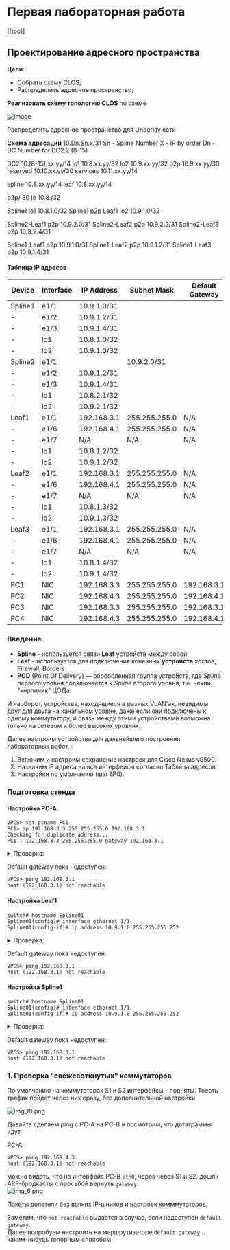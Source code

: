 # Первая лабораторная работа

[[toc]]

## Проектирование адресного пространства

**Цели:**
 - Собрать схему CLOS;
 - Распределить адресное пространство;

**Реализовать схему топологию CLOS** по схеме

![image](https://user-images.githubusercontent.com/60564360/205107265-9fc91b42-3b8c-4933-9b48-067daf071be3.png)

Распределить адресное пространство для Underlay сети



**Схема адресации**
10.Dn.Sn.x/31
Sn - Spline Number
X - IP by order
Dn - DC Number for DC2 2 (8-15)

DC2 10.[8-15].xx.yy/14
lo1 10.8.xx.yy/32
lo2 10.9.xx.yy/32
p2p 10.9.xx.yy/30
reserved 10.10.xx.yy/30
services 10.11.xx.yy/14

spline 10.8.xx.yy/14
leaf 10.8.xx.yy/14

p2p/ 30
lo 10.8./32

Spline1 lo1 10.8.1.0/32
Spline1 p2p
Leaf1 lo2 10.9.1.0/32

Spline2-Leaf1 p2p 10.9.2.0/31
Spline2-Leaf2 p2p 10.9.2.2/31
Spline2-Leaf3 p2p 10.9.2.4/31

Spline1-Leaf1 p2p 10.9.1.0/31
Spline1-Leaf2 p2p 10.9.1.2/31
Spline1-Leaf3 p2p 10.9.1.4/31


#### Таблица IP адресов

|Device|Interface|IP Address|Subnet Mask|Default Gateway
|---|---|---|---|---|
Spline1|e1/1|10.9.1.0/31|
-|e1/2|10.9.1.2/31|
-|e1/3|10.9.1.4/31|
-|lo1|10.8.1.0/32|
-|lo2|10.9.1.0/32|
Spline2|e1/1||10.9.2.0/31|
-|e1/2|10.9.1.2/31|
-|e1/3|10.9.1.4/31|
-|lo1|10.8.2.1/32|
-|lo2|10.9.2.1/32|
Leaf1|e1/1|192.168.3.1|255.255.255.0|N/A|
-|e1/6|192.168.4.1|255.255.255.0|N/A|
-|e1/7|N/A|N/A|N/A|
-|lo1|10.8.1.2/32|
-|lo2|10.9.1.2/32|
Leaf2|e1/1|192.168.3.1|255.255.255.0|N/A|
-|e1/6|192.168.4.1|255.255.255.0|N/A|
-|e1/7|N/A|N/A|N/A|
-|lo1|10.8.1.3/32|
-|lo2|10.9.1.3/32|
Leaf3|e1/1|192.168.3.1|255.255.255.0|N/A|
-|e1/6|192.168.4.1|255.255.255.0|N/A|
-|e1/7|N/A|N/A|N/A|
-|lo1|10.8.1.4/32|
-|lo2|10.9.1.4/32|
PC1|NIC|192.168.3.3|255.255.255.0|192.168.3.1
PC2|NIC|192.168.4.3|255.255.255.0|192.168.4.1
PC3|NIC|192.168.3.3|255.255.255.0|192.168.3.1
PC4|NIC|192.168.4.3|255.255.255.0|192.168.4.1

### Введение

- **Spline** - используется  связи **Leaf** устройств между собой <br> 
- **Leaf** - используется для подключения конечных **устройств** хостов, Firewall, Borders<br>
- **POD** (Point Of Delivery) — обособленная группа  устройств,  где *Spline* первого уровня подключается к *Spline* второго уровня, т.е. некий "кирпичик" ЦОДа.<br>

И наоборот, устройства, находящиеся в разных VLAN'ах, невидимы друг для друга на канальном уровне, даже если они подключены к одному коммутатору, и связь между этими устройствами возможна только на сетевом и более высоких уровнях.


Далее настроим устройства для дальнейшего построения лабораторных работ, :

1) Включим и настроим сохранение настроек для Cisco Nexus v9500.
2) Назначим IP адреса на все интерфейсы согласно Таблица адресов.
3) Настройки по умолчанию (шаг №0).

### Подготовка стенда

#### Настройка PC-A

```
VPCS> set pcname PC1
PC1> ip 192.168.3.3 255.255.255.0 192.168.3.1
Checking for duplicate address...
PC1 : 192.168.3.3 255.255.255.0 gateway 192.168.3.1
```

<details>
<summary> Проверка: </summary>

```
VPCS> ping 192.168.3.3

192.168.3.3 icmp_seq=1 ttl=64 time=0.001 ms
192.168.3.3 icmp_seq=2 ttl=64 time=0.001 ms
192.168.3.3 icmp_seq=3 ttl=64 time=0.001 ms
192.168.3.3 icmp_seq=4 ttl=64 time=0.001 ms
192.168.3.3 icmp_seq=5 ttl=64 time=0.001 ms
```
Проверка параметров:
```
VPCS> show ip

NAME        : VPCS[1]
IP/MASK     : 192.168.3.3/24
GATEWAY     : 192.168.3.1
DNS         :
MAC         : 00:50:79:66:68:04
LPORT       : 20000
RHOST:PORT  : 127.0.0.1:30000
MTU         : 1500
```
</details>

Default gateway пока недоступен:
```
VPCS> ping 192.168.3.1
host (192.168.3.1) not reachable
```



#### Настройка Leaf1

```
switch# hostname Spline01
Spline01(config)# interface ethernet 1/1
Spline01(config-if)# ip address 10.9.1.0 255.255.255.252
```

<details>
<summary> Проверка: </summary>

```
VPCS> ping 192.168.3.3

192.168.3.3 icmp_seq=1 ttl=64 time=0.001 ms
192.168.3.3 icmp_seq=2 ttl=64 time=0.001 ms
192.168.3.3 icmp_seq=3 ttl=64 time=0.001 ms
192.168.3.3 icmp_seq=4 ttl=64 time=0.001 ms
192.168.3.3 icmp_seq=5 ttl=64 time=0.001 ms
```
Проверка параметров:
```
Spline01(config-if)# do sh running-config interface e1/1
Spline01# sh ip int brief

IP Interface Status for VRF "default"(1)
Interface            IP Address      Interface Status
Lo1                  10.8.1.0        protocol-up/link-up/admin-up
Lo2                  10.9.1.0        protocol-up/link-up/admin-up
Eth1/1               10.9.1.1        protocol-down/link-down/admin-down
```
</details>

Default gateway пока недоступен:
```
VPCS> ping 192.168.3.1
host (192.168.3.1) not reachable
```

#### Настройка Spline1

```
switch# hostname Spline01
Spline01(config)# interface ethernet 1/1
Spline01(config-if)# ip address 10.9.1.0 255.255.255.252
```

<details>
<summary> Проверка: </summary>

```
VPCS> ping 192.168.3.3

192.168.3.3 icmp_seq=1 ttl=64 time=0.001 ms
192.168.3.3 icmp_seq=2 ttl=64 time=0.001 ms
192.168.3.3 icmp_seq=3 ttl=64 time=0.001 ms
192.168.3.3 icmp_seq=4 ttl=64 time=0.001 ms
192.168.3.3 icmp_seq=5 ttl=64 time=0.001 ms
```
Проверка параметров:
```
Spline01(config-if)# do sh running-config interface e1/1
Spline01# sh ip int brief

IP Interface Status for VRF "default"(1)
Interface            IP Address      Interface Status
Lo1                  10.8.1.0        protocol-up/link-up/admin-up
Lo2                  10.9.1.0        protocol-up/link-up/admin-up
Eth1/1               10.9.1.1        protocol-down/link-down/admin-down
```
</details>

Default gateway пока недоступен:
```
VPCS> ping 192.168.3.1
host (192.168.3.1) not reachable
```

### 1. Проверка "свежевоткнутых" коммутаторов

По умолчанию на коммутаторах S1 и S2 интерфейсы – подняты. 
Тоесть трафик пойдет через них сразу, без дополнительной настройки. <br>

![img_18.png](test_switches.png)

Давайте сделаем ping с PC-A на PC-B и посмотрим, что датаграммы идут.

PC-A:
```
VPCS> ping 192.168.4.3
host (192.168.3.1) not reachable
```

можно видеть, что на интерфейс PC-B `eth0`, через через S1 и S2, дошли ARP-бродкасты с просьбой вернуть `gateway`:<br>
![img_6.png](switches_wireshark.png)

Пакеты долетели без всяких IP-шников и настроек комммутаторов.

Заметим, что `not reachable` выдается в случае, если недоступен `default gateway`.<br>
Далее попробуем настроить на маршрутизаторе `default gateway`... каким-нибудь топорным способом.

